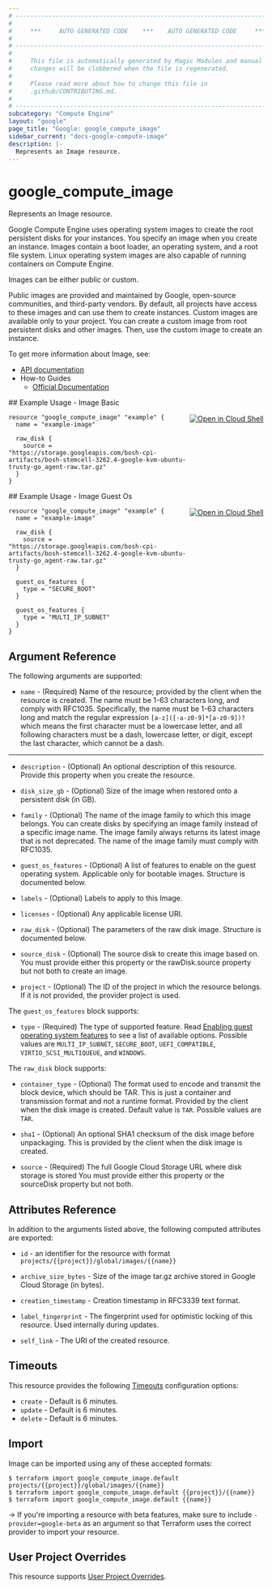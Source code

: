 ```yaml
---
# ----------------------------------------------------------------------------
#
#     ***     AUTO GENERATED CODE    ***    AUTO GENERATED CODE     ***
#
# ----------------------------------------------------------------------------
#
#     This file is automatically generated by Magic Modules and manual
#     changes will be clobbered when the file is regenerated.
#
#     Please read more about how to change this file in
#     .github/CONTRIBUTING.md.
#
# ----------------------------------------------------------------------------
subcategory: "Compute Engine"
layout: "google"
page_title: "Google: google_compute_image"
sidebar_current: "docs-google-compute-image"
description: |-
  Represents an Image resource.
---
```


# google\_compute\_image

Represents an Image resource.

Google Compute Engine uses operating system images to create the root
persistent disks for your instances. You specify an image when you create
an instance. Images contain a boot loader, an operating system, and a
root file system. Linux operating system images are also capable of
running containers on Compute Engine.

Images can be either public or custom.

Public images are provided and maintained by Google, open-source
communities, and third-party vendors. By default, all projects have
access to these images and can use them to create instances.  Custom
images are available only to your project. You can create a custom image
from root persistent disks and other images. Then, use the custom image
to create an instance.


To get more information about Image, see:

* [API documentation](https://cloud.google.com/compute/docs/reference/v1/images)
* How-to Guides
    * [Official Documentation](https://cloud.google.com/compute/docs/images)

<div class = "oics-button" style="float: right; margin: 0 0 -15px">
  <a href="https://console.cloud.google.com/cloudshell/open?cloudshell_git_repo=https%3A%2F%2Fgithub.com%2Fterraform-google-modules%2Fdocs-examples.git&cloudshell_working_dir=image_basic&cloudshell_image=gcr.io%2Fgraphite-cloud-shell-images%2Fterraform%3Alatest&open_in_editor=main.tf&cloudshell_print=.%2Fmotd&cloudshell_tutorial=.%2Ftutorial.md" target="_blank">
    <img alt="Open in Cloud Shell" src="//gstatic.com/cloudssh/images/open-btn.svg" style="max-height: 44px; margin: 32px auto; max-width: 100%;">
  </a>
</div>
## Example Usage - Image Basic


```hcl
resource "google_compute_image" "example" {
  name = "example-image"

  raw_disk {
    source = "https://storage.googleapis.com/bosh-cpi-artifacts/bosh-stemcell-3262.4-google-kvm-ubuntu-trusty-go_agent-raw.tar.gz"
  }
}
```
<div class = "oics-button" style="float: right; margin: 0 0 -15px">
  <a href="https://console.cloud.google.com/cloudshell/open?cloudshell_git_repo=https%3A%2F%2Fgithub.com%2Fterraform-google-modules%2Fdocs-examples.git&cloudshell_working_dir=image_guest_os&cloudshell_image=gcr.io%2Fgraphite-cloud-shell-images%2Fterraform%3Alatest&open_in_editor=main.tf&cloudshell_print=.%2Fmotd&cloudshell_tutorial=.%2Ftutorial.md" target="_blank">
    <img alt="Open in Cloud Shell" src="//gstatic.com/cloudssh/images/open-btn.svg" style="max-height: 44px; margin: 32px auto; max-width: 100%;">
  </a>
</div>
## Example Usage - Image Guest Os


```hcl
resource "google_compute_image" "example" {
  name = "example-image"

  raw_disk {
    source = "https://storage.googleapis.com/bosh-cpi-artifacts/bosh-stemcell-3262.4-google-kvm-ubuntu-trusty-go_agent-raw.tar.gz"
  }

  guest_os_features {
    type = "SECURE_BOOT"
  }

  guest_os_features {
    type = "MULTI_IP_SUBNET"
  }
}
```

## Argument Reference

The following arguments are supported:


* `name` -
  (Required)
  Name of the resource; provided by the client when the resource is
  created. The name must be 1-63 characters long, and comply with
  RFC1035. Specifically, the name must be 1-63 characters long and
  match the regular expression `[a-z]([-a-z0-9]*[a-z0-9])?` which means
  the first character must be a lowercase letter, and all following
  characters must be a dash, lowercase letter, or digit, except the
  last character, which cannot be a dash.


- - -


* `description` -
  (Optional)
  An optional description of this resource. Provide this property when
  you create the resource.

* `disk_size_gb` -
  (Optional)
  Size of the image when restored onto a persistent disk (in GB).

* `family` -
  (Optional)
  The name of the image family to which this image belongs. You can
  create disks by specifying an image family instead of a specific
  image name. The image family always returns its latest image that is
  not deprecated. The name of the image family must comply with
  RFC1035.

* `guest_os_features` -
  (Optional)
  A list of features to enable on the guest operating system.
  Applicable only for bootable images.
  Structure is documented below.

* `labels` -
  (Optional)
  Labels to apply to this Image.

* `licenses` -
  (Optional)
  Any applicable license URI.

* `raw_disk` -
  (Optional)
  The parameters of the raw disk image.
  Structure is documented below.

* `source_disk` -
  (Optional)
  The source disk to create this image based on.
  You must provide either this property or the
  rawDisk.source property but not both to create an image.

* `project` - (Optional) The ID of the project in which the resource belongs.
    If it is not provided, the provider project is used.


The `guest_os_features` block supports:

* `type` -
  (Required)
  The type of supported feature. Read [Enabling guest operating system features](https://cloud.google.com/compute/docs/images/create-delete-deprecate-private-images#guest-os-features) to see a list of available options.
  Possible values are `MULTI_IP_SUBNET`, `SECURE_BOOT`, `UEFI_COMPATIBLE`, `VIRTIO_SCSI_MULTIQUEUE`, and `WINDOWS`.

The `raw_disk` block supports:

* `container_type` -
  (Optional)
  The format used to encode and transmit the block device, which
  should be TAR. This is just a container and transmission format
  and not a runtime format. Provided by the client when the disk
  image is created.
  Default value is `TAR`.
  Possible values are `TAR`.

* `sha1` -
  (Optional)
  An optional SHA1 checksum of the disk image before unpackaging.
  This is provided by the client when the disk image is created.

* `source` -
  (Required)
  The full Google Cloud Storage URL where disk storage is stored
  You must provide either this property or the sourceDisk property
  but not both.

## Attributes Reference

In addition to the arguments listed above, the following computed attributes are exported:

* `id` - an identifier for the resource with format `projects/{{project}}/global/images/{{name}}`

* `archive_size_bytes` -
  Size of the image tar.gz archive stored in Google Cloud Storage (in
  bytes).

* `creation_timestamp` -
  Creation timestamp in RFC3339 text format.

* `label_fingerprint` -
  The fingerprint used for optimistic locking of this resource. Used
  internally during updates.
* `self_link` - The URI of the created resource.


## Timeouts

This resource provides the following
[Timeouts](/docs/configuration/resources.html#timeouts) configuration options:

- `create` - Default is 6 minutes.
- `update` - Default is 6 minutes.
- `delete` - Default is 6 minutes.

## Import

Image can be imported using any of these accepted formats:

```
$ terraform import google_compute_image.default projects/{{project}}/global/images/{{name}}
$ terraform import google_compute_image.default {{project}}/{{name}}
$ terraform import google_compute_image.default {{name}}
```

-> If you're importing a resource with beta features, make sure to include `-provider=google-beta`
as an argument so that Terraform uses the correct provider to import your resource.

## User Project Overrides

This resource supports [User Project Overrides](https://www.terraform.io/docs/providers/google/guides/provider_reference.html#user_project_override).
